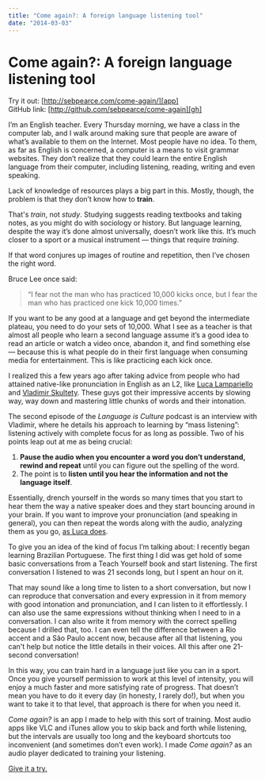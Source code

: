 ```yaml
---
title: "Come again?: A foreign language listening tool"
date: "2014-03-03"
---
```


# Come again?: A foreign language listening tool

Try it out: [http://sebpearce.com/come-again/][app]  
GitHub link: [http://github.com/sebpearce/come-again][gh]

I’m an English teacher. Every Thursday morning, we have a class in the computer lab, and I walk around making sure that people are aware of what’s available to them on the Internet. Most people have no idea. To them, as far as English is concerned, a computer is a means to visit grammar websites. They don’t realize that they could learn the entire English language from their computer, including listening, reading, writing and even speaking.

Lack of knowledge of resources plays a big part in this. Mostly, though, the problem is that they don’t know how to **train**.

That's _train_, not _study_. Studying suggests reading textbooks and taking notes, as you might do with sociology or history. But language learning, despite the way it’s done almost universally, doesn’t work like this. It’s much closer to a sport or a musical instrument &mdash; things that require _training_.

If that word conjures up images of routine and repetition, then I’ve chosen the right word.

Bruce Lee once said:

> “I fear not the man who has practiced 10,000 kicks once, but I fear the man who has practiced one kick 10,000 times.”

If you want to be any good at a language and get beyond the intermediate plateau, you need to do your sets of 10,000. What I see as a teacher is that almost all people who learn a second language assume it’s a good idea to read an article or watch a video once, abandon it, and find something else &mdash; because this is what people do in their first language when consuming media for entertainment. This is like practicing each kick once.

I realized this a few years ago after taking advice from people who had attained native-like pronunciation in English as an L2, like [Luca Lampariello][luca] and [Vladimir Skultety][vlad]. These guys got their impressive accents by slowing way, way down and mastering little chunks of words and their intonation.

The second episode of the <em>Language is Culture</em> podcast is an interview with Vladimir, where he details his approach to learning by “mass listening”: listening actively with complete focus for as long as possible. Two of his points leap out at me as being crucial:

1. **Pause the audio when you encounter a word you don’t understand, rewind and repeat** until you can figure out the spelling of the word.
2. The point is to **listen until you hear the information and not the language itself**.

Essentially, drench yourself in the words so many times that you start to hear them the way a native speaker does and they start bouncing around in your brain. If you want to improve your pronunciation (and speaking in general), you can then repeat the words along with the audio, analyzing them as you go, [as Luca does][lucamethod].

To give you an idea of the kind of focus I’m talking about: I recently began learning Brazilian Portuguese. The first thing I did was get hold of some basic conversations from a Teach Yourself book and start listening. The first conversation I listened to was 21 seconds long, but I spent an hour on it.

That may sound like a long time to listen to a short conversation, but now I can reproduce that conversation and every expression in it from memory with good intonation and pronunciation, and I can listen to it effortlessly. I can also use the same expressions without thinking when I need to in a conversation. I can also write it from memory with the correct spelling because I drilled that, too. I can even tell the difference between a Rio accent and a São Paulo accent now, because after all that listening, you can't help but notice the little details in their voices. All this after one 21-second conversation!

In this way, you can train hard in a language just like you can in a sport. Once you give yourself permission to work at this level of intensity, you will enjoy a much faster and more satisfying rate of progress. That doesn’t mean you have to do it every day (in honesty, I rarely do!), but when you want to take it to that level, that approach is there for when you need it.

_Come again?_ is an app I made to help with this sort of training. Most audio apps like VLC and iTunes allow you to skip back and forth while listening, but the intervals are usually too long and the keyboard shortcuts too inconvenient (and sometimes don’t even work). I made _Come again?_ as an audio player dedicated to training your listening.

[Give it a try.][app]

[gh]: http://github.com/sebpearce/come-again
[app]: http://sebpearce.com/come-again/
[bl]: http://www.brainyquote.com/quotes/quotes/b/brucelee413509.html
[luca]: http://youtu.be/h9Tgko8cxA8
[vlad]: http://youtu.be/HycaGltR1wQ
[lic]: http://www.languageisculture.com/episode2/
[lucamethod]: http://www.thepolyglotdream.com/native-accent-in-language-learning-phonetic-analysis-part-3-3/
